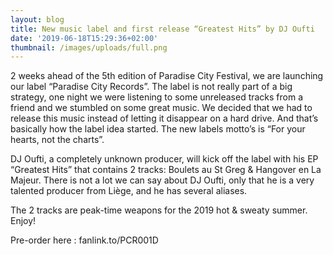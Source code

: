 ```yaml
---
layout: blog
title: New music label and first release “Greatest Hits” by DJ Oufti
date: '2019-06-18T15:29:36+02:00'
thumbnail: /images/uploads/full.png
---
```

2 weeks ahead of the 5th edition of Paradise City Festival, we are launching our label “Paradise City Records”. The label is not really part of a big strategy, one night we were listening to some unreleased tracks from a friend and we stumbled on some great music. We decided that we had to release this music instead of letting it disappear on a hard drive. And that’s basically how the label idea started. The new labels motto’s is “For your hearts, not the charts”.

DJ Oufti, a completely unknown producer, will kick off the label with his EP “Greatest Hits” that contains 2 tracks: Boulets au St Greg & Hangover en La Majeur. There is not a lot we can say about DJ Oufti, only that he is a very talented producer from Liège, and he has several aliases.

The 2 tracks are peak-time weapons for the 2019 hot & sweaty summer. Enjoy!

Pre-order here : fanlink.to/PCR001D

